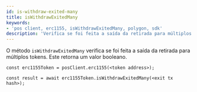 ```yaml
---
id: is-withdraw-exited-many
title: isWithdrawExitedMany
keywords:
- 'pos client, erc1155, isWithdrawExitedMany, polygon, sdk'
description: 'Verifica se foi feita a saída da retirada para múltiplos tokens.'
---
```


O método `isWithdrawExitedMany` verifica se foi feita a saída da retirada para múltiplos tokens. Este retorna um valor booleano.

```
const erc1155Token = posClient.erc1155(<token address>);

const result = await erc1155Token.isWithdrawExitedMany(<exit tx hash>);

```
